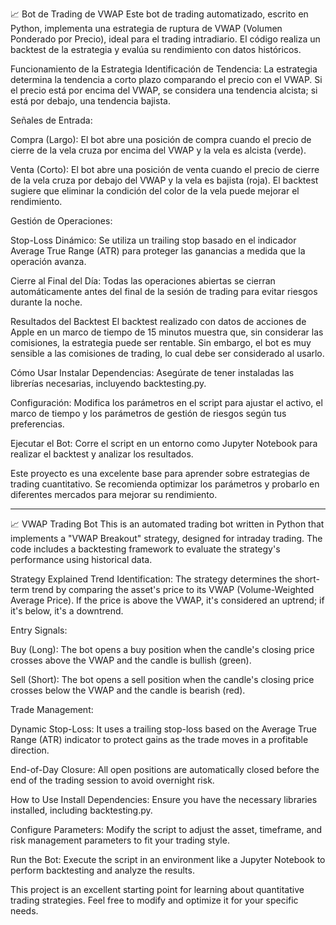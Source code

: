 
📈 Bot de Trading de VWAP
Este bot de trading automatizado, escrito en Python, implementa una estrategia de ruptura de VWAP (Volumen Ponderado por Precio), ideal para el trading intradiario. El código realiza un backtest de la estrategia y evalúa su rendimiento con datos históricos.

Funcionamiento de la Estrategia
Identificación de Tendencia: La estrategia determina la tendencia a corto plazo comparando el precio con el VWAP. Si el precio está por encima del VWAP, se considera una tendencia alcista; si está por debajo, una tendencia bajista.

Señales de Entrada:

Compra (Largo): El bot abre una posición de compra cuando el precio de cierre de la vela cruza por encima del VWAP y la vela es alcista (verde).

Venta (Corto): El bot abre una posición de venta cuando el precio de cierre de la vela cruza por debajo del VWAP y la vela es bajista (roja). El backtest sugiere que eliminar la condición del color de la vela puede mejorar el rendimiento.

Gestión de Operaciones:

Stop-Loss Dinámico: Se utiliza un trailing stop basado en el indicador Average True Range (ATR) para proteger las ganancias a medida que la operación avanza.

Cierre al Final del Día: Todas las operaciones abiertas se cierran automáticamente antes del final de la sesión de trading para evitar riesgos durante la noche.

Resultados del Backtest
El backtest realizado con datos de acciones de Apple en un marco de tiempo de 15 minutos muestra que, sin considerar las comisiones, la estrategia puede ser rentable. Sin embargo, el bot es muy sensible a las comisiones de trading, lo cual debe ser considerado al usarlo.


Cómo Usar
Instalar Dependencias: Asegúrate de tener instaladas las librerías necesarias, incluyendo backtesting.py.

Configuración: Modifica los parámetros en el script para ajustar el activo, el marco de tiempo y los parámetros de gestión de riesgos según tus preferencias.

Ejecutar el Bot: Corre el script en un entorno como Jupyter Notebook para realizar el backtest y analizar los resultados.

Este proyecto es una excelente base para aprender sobre estrategias de trading cuantitativo. Se recomienda optimizar los parámetros y probarlo en diferentes mercados para mejorar su rendimiento.

_________________________________________________________________________________________________________________________________________________________________________________________________

📈 VWAP Trading Bot
This is an automated trading bot written in Python that implements a "VWAP Breakout" strategy, designed for intraday trading. The code includes a backtesting framework to evaluate the strategy's performance using historical data.

Strategy Explained
Trend Identification: The strategy determines the short-term trend by comparing the asset's price to its VWAP (Volume-Weighted Average Price). If the price is above the VWAP, it's considered an uptrend; if it's below, it's a downtrend.

Entry Signals:

Buy (Long): The bot opens a buy position when the candle's closing price crosses above the VWAP and the candle is bullish (green).

Sell (Short): The bot opens a sell position when the candle's closing price crosses below the VWAP and the candle is bearish (red).

Trade Management:

Dynamic Stop-Loss: It uses a trailing stop-loss based on the Average True Range (ATR) indicator to protect gains as the trade moves in a profitable direction.

End-of-Day Closure: All open positions are automatically closed before the end of the trading session to avoid overnight risk.

How to Use
Install Dependencies: Ensure you have the necessary libraries installed, including backtesting.py.

Configure Parameters: Modify the script to adjust the asset, timeframe, and risk management parameters to fit your trading style.

Run the Bot: Execute the script in an environment like a Jupyter Notebook to perform backtesting and analyze the results.

This project is an excellent starting point for learning about quantitative trading strategies. Feel free to modify and optimize it for your specific needs.
